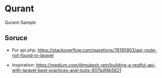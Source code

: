 # Qurant
Qurant-Sample


## Soruce

- For api.php:
https://stackoverflow.com/questions/78195903/api-route-not-found-in-laravel

- Inspiration: 
https://medium.com/@mukesh.ram/building-a-restful-api-with-laravel-best-practices-and-tools-907bdf4b5621